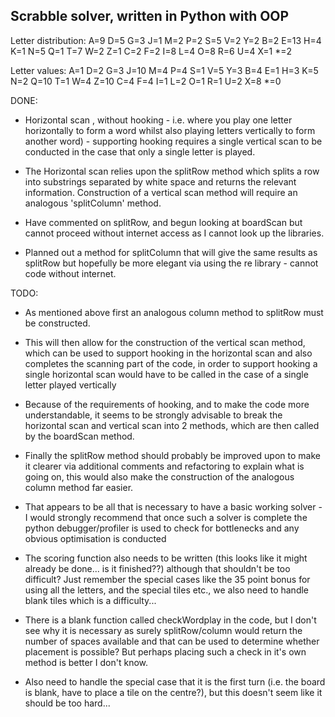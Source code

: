 Scrabble solver, written in Python with OOP
-------------------------------------------

Letter distribution:
	A=9	D=5	G=3	J=1	M=2	P=2	S=5	V=2	Y=2
	B=2	E=13	H=4	K=1	N=5	Q=1	T=7	W=2	Z=1
	C=2	F=2	I=8	L=4	O=8	R=6	U=4	X=1	*=2

Letter values:
	A=1	D=2	G=3	J=10	M=4	P=4	S=1	V=5	Y=3
	B=4	E=1	H=3	K=5	N=2	Q=10	T=1	W=4	Z=10
	C=4	F=4	I=1	L=2	O=1	R=1	U=2	X=8	*=0

DONE:
* Horizontal scan , without hooking - i.e. where you play one letter
horizontally to form a word whilst also playing letters vertically to form
another word) - supporting hooking requires a single vertical scan to be conducted
in the case that only a single letter is played.

* The Horizontal scan relies upon the splitRow method which splits a row into
substrings separated by white space and returns the relevant information.
Construction of a vertical scan method will require an analogous 'splitColumn'
method.

* Have commented on splitRow, and begun looking at boardScan but cannot proceed without
internet access as I cannot look up the libraries.

* Planned out a method for splitColumn that will give the same results as splitRow but hopefully
be more elegant via using the re library - cannot code without internet.

TODO:
* As mentioned above first an analogous column method to splitRow must be constructed.

* This will then allow for the construction of the vertical scan method, which can be
used to support hooking in the horizontal scan and also completes the scanning part
of the code, in order to support hooking a single horizontal scan would have to be called
in the case of a single letter played vertically

* Because of the requirements of hooking, and to make the code more understandable, it
seems to be strongly advisable to break the horizontal scan and vertical scan into 2 methods,
which are then called by the boardScan method.

* Finally the splitRow method should probably be improved upon to make it clearer via
additional comments and refactoring to explain what is going on, this would also make the
construction of the analogous column method far easier.

* That appears to be all that is necessary to have a basic working solver - I would strongly
recommend that once such a solver is complete the python debugger/profiler is used to check
for bottlenecks and any obvious optimisation is conducted

* The scoring function also needs to be written (this looks like it might already be done...
is it finished??) although that shouldn't be too difficult?
Just remember the special cases like the 35 point bonus for using all the letters, and
the special tiles etc., we also need to handle blank tiles which is a difficulty...

* There is a blank function called checkWordplay in the code, but I don't see why it is necessary
as surely splitRow/column would return the number of spaces available and that can be used to determine
whether placement is possible? But perhaps placing such a check in it's own method is better I don't know.

* Also need to handle the special case that it is the first turn (i.e. the board is blank,
 have to place a tile on the centre?), but this doesn't seem like it should be too hard...